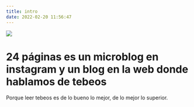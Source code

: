 ```yaml
---
title: intro
date: 2022-02-20 11:56:47
---
```


![](/images/2.png)

# 24 páginas es un microblog en instagram y un blog en la web donde hablamos de tebeos

Porque leer tebeos es de lo bueno lo mejor, de lo mejor lo superior.